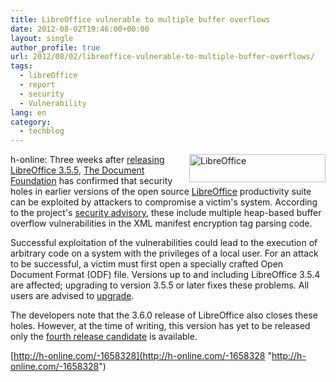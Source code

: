 ```yaml
---
title: LibreOffice vulnerable to multiple buffer overflows
date: 2012-08-02T19:46:00+00:00
layout: single
author_profile: true
url: 2012/08/02/libreoffice-vulnerable-to-multiple-buffer-overflows/
tags:
  - libreOffice
  - report
  - security
  - Vulnerability
lang: en
category: 
  - techblog
---
```

<a href="http://lh3.ggpht.com/-lwgP4mg1MOI/UBrSFrn6MCI/AAAAAAAAGxg/iOJIdr37MZ0/s1600-h/LibreOffice%25255B2%25255D.png" target="_blank"><img title="LibreOffice" border="0" alt="LibreOffice" align="right" src="http://lh3.ggpht.com/-e6Po0aP7wP4/UBrSHVjjxHI/AAAAAAAAGxo/lFPq4TUx1LQ/LibreOffice_thumb.png?imgmax=800" width="218" height="45" /></a>h-online: Three weeks after [releasing LibreOffice 3.5.5](http://www.h-online.com/news/item/LibreOffice-3-5-5-update-improves-stability-1636972.html), [The Document Foundation](http://www.documentfoundation.org/) has confirmed that security holes in earlier versions of the open source [LibreOffice](http://www.libreoffice.org/) productivity suite can be exploited by attackers to compromise a victim's system. According to the project's [security advisory](http://www.libreoffice.org/advisories/CVE-2012-2665/), these include multiple heap-based buffer overflow vulnerabilities in the XML manifest encryption tag parsing code. 

Successful exploitation of the vulnerabilities could lead to the execution of arbitrary code on a system with the privileges of a local user. For an attack to be successful, a victim must first open a specially crafted Open Document Format (ODF) file. Versions up to and including LibreOffice 3.5.4 are affected; upgrading to version 3.5.5 or later fixes these problems. All users are advised to [upgrade](http://www.libreoffice.org/download/). 

The developers note that the 3.6.0 release of LibreOffice also closes these holes. However, at the time of writing, this version has yet to be released only the [fourth release candidate](http://www.h-online.com/news/item/LibreOffice-skips-to-3-6-0-release-candidate-4-1655370.html) is available. 

[http://h-online.com/-1658328](http://h-online.com/-1658328 "http://h-online.com/-1658328")